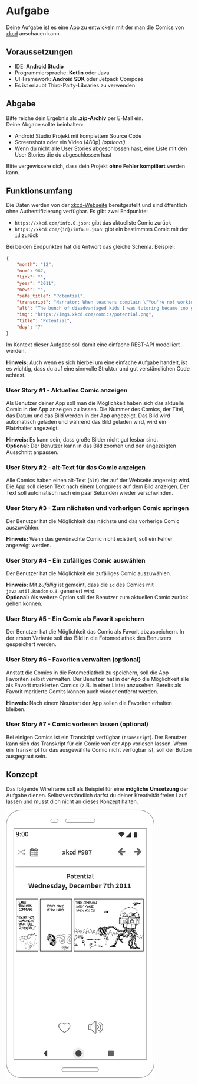 # Aufgabe

Deine Aufgabe ist es eine App zu entwickeln mit der man die Comics von [xkcd](https://xkcd.com) anschauen kann.

## Voraussetzungen

* IDE: **Android Studio**
* Programmiersprache: **Kotlin** oder Java
* UI-Framework: **Android SDK** oder Jetpack Compose
* Es ist erlaubt Third-Party-Libraries zu verwenden


## Abgabe

Bitte reiche dein Ergebnis als **.zip-Archiv** per E-Mail ein.  
Deine Abgabe sollte beinhalten:

* Android Studio Projekt mit komplettem Source Code
* Screenshots oder ein Video (480p) *(optional)*
* Wenn du nicht alle User Stories abgeschlossen hast, eine Liste mit den User Stories die du abgeschlossen hast

Bitte vergewissere dich, dass dein Projekt **ohne Fehler kompiliert** werden kann.

## Funktionsumfang

Die Daten werden von der [xkcd-Webseite](https://xkcd.com) bereitgestellt und sind öffentlich ohne Authentifizierung verfügbar. Es gibt zwei Endpunkte:

* `https://xkcd.com/info.0.json`: gibt das aktuellste Comic zurück
* `https://xkcd.com/{id}/info.0.json`: gibt ein bestimmtes Comic mit der `id` zurück

Bei beiden Endpunkten hat die Antwort das gleiche Schema. Beispiel:

```json
{
    "month": "12",
    "num": 987,
    "link": "",
    "year": "2011",
    "news": "",
    "safe_title": "Potential",
    "transcript": "Narrator: When teachers complain \"You're not working at your full potential!\" \n[[Explosion in background]]\n\nNarrator: Don't take it too hard.\n[[car casually spirals through the air while a crash is heard in the background]]\n\nNarrator: They complain *way* more when you do.\n[[A mechanized, 6-tentacled robot rampages around, picking up cars and creating a small warzone before the student inside while the lamentations of people and the building of military forces are in the background]]\n\n{{Title text: The bunch of disadvantaged kids I was tutoring became too good at writing, and their essays were forcing me to confront painful existential questions, so I started trying to turn them on to drugs and crime instead.}}",
    "alt": "The bunch of disadvantaged kids I was tutoring became too good at writing, and their essays were forcing me to confront painful existential questions, so I started trying to turn them on to drugs and crime instead.",
    "img": "https://imgs.xkcd.com/comics/potential.png",
    "title": "Potential",
    "day": "7"
}
```

Im Kontext dieser Aufgabe soll damit eine einfache REST-API modelliert werden.

**Hinweis:** Auch wenn es sich hierbei um eine einfache Aufgabe handelt, ist es wichtig, dass du auf eine sinnvolle Struktur und gut verständlichen Code achtest.

### User Story #1 - Aktuelles Comic anzeigen

Als Benutzer deiner App soll man die Möglichkeit haben sich das aktuelle Comic in der App anzeigen zu lassen. Die Nummer des Comics, der Titel, das Datum und das Bild werden in der App angezeigt. Das Bild wird automatisch geladen und während das Bild geladen wird, wird ein Platzhalter angezeigt.

**Hinweis:** Es kann sein, dass große Bilder nicht gut lesbar sind.  
**Optional:** Der Benutzer kann in das Bild zoomen und den angezeigten Ausschnitt anpassen.

### User Story #2 - alt-Text für das Comic anzeigen

Alle Comics haben einen alt-Text (`alt`) der auf der Webseite angezeigt wird. Die App soll diesen Text nach einem Longpress auf dem Bild anzeigen. Der Text soll automatisch nach ein paar Sekunden wieder verschwinden.

### User Story #3 - Zum nächsten und vorherigen Comic springen

Der Benutzer hat die Möglichkeit das nächste und das vorherige Comic auszuwählen.

**Hinweis:** Wenn das gewünschte Comic nicht existiert, soll ein Fehler angezeigt werden.

### User Story #4 - Ein zufälliges Comic auswählen

Der Benutzer hat die Möglichkeit ein zufälliges Comic auszuwählen.

**Hinweis:** Mit *zufällig* ist gemeint, dass die `id` des Comics mit `java.util.Random` o.ä. generiert wird.  
**Optional:** Als weitere Option soll der Benutzer zum aktuellen Comic zurück gehen können.

### User Story #5 - Ein Comic als Favorit speichern

Der Benutzer hat die Möglichkeit das Comic als Favorit abzuspeichern. In der ersten Variante soll das Bild in die Fotomediathek des Benutzers gespeichert werden.

### User Story #6 - Favoriten verwalten (optional)

Anstatt die Comics in die Fotomediathek zu speichern, soll die App Favoriten selbst verwalten. Der Benutzer hat in der App die Möglichkeit alle als Favorit markierten Comics (z.B. in einer Liste) anzusehen. Bereits als Favorit markierte Comits können auch wieder entfernt werden.

**Hinweis:** Nach einem Neustart der App sollen die Favoriten erhalten bleiben.

### User Story #7 - Comic vorlesen lassen (optional)

Bei einigen Comics ist ein Transkript verfügbar (`transcript`). Der Benutzer kann sich das Transkript für ein Comic von der App vorlesen lassen. Wenn ein Transkript für das ausgewählte Comic nicht verfügbar ist, soll der Button ausgegraut sein.

## Konzept

Das folgende Wireframe soll als Beispiel für eine **mögliche Umsetzung** der Aufgabe dienen. Selbstverständlich darfst du deiner Kreativität freien Lauf lassen und musst dich nicht an dieses Konzept halten.

![](app/Concept.png)

